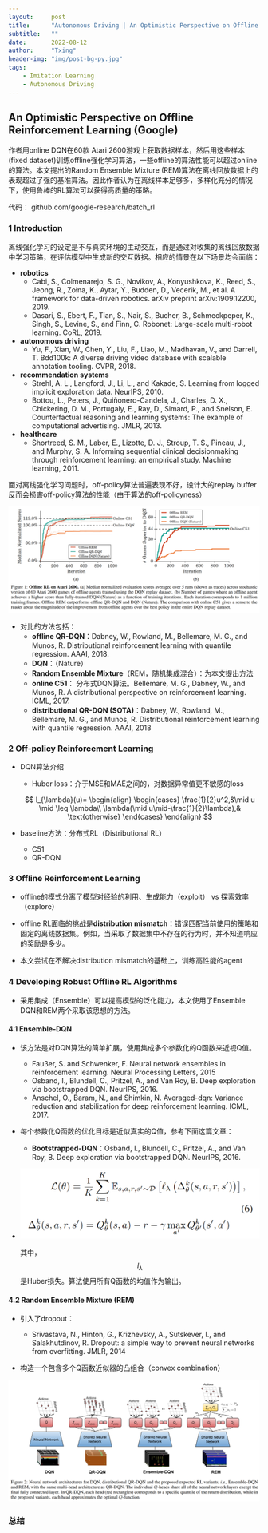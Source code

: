 ```yaml
---
layout:     post
title:      "Autonomous Driving | An Optimistic Perspective on Offline Reinforcement Learning (Google)"
subtitle:   ""
date:       2022-08-12
author:     "Txing"
header-img: "img/post-bg-py.jpg"
tags:
    - Imitation Learning
    - Autonomous Driving
---
```


## An Optimistic Perspective on Offline Reinforcement Learning (Google)

作者用online DQN在60款 Atari 2600游戏上获取数据样本，然后用这些样本(fixed dataset)训练offline强化学习算法，一些offline的算法性能可以超过online的算法。本文提出的Random Ensemble Mixture (REM)算法在离线回放数据上的表现超过了强的基准算法。因此作者认为在离线样本足够多，多样化充分的情况下，使用鲁棒的RL算法可以获得高质量的策略。

代码： github.com/google-research/batch_rl

### 1 Introduction

离线强化学习的设定是不与真实环境的主动交互，而是通过对收集的离线回放数据中学习策略，在评估模型中生成新的交互数据。相应的情景在以下场景均会面临：

- **robotics** 
  - Cabi, S., Colmenarejo, S. G., Novikov, A., Konyushkova, K., Reed, S., Jeong, R., Zołna, K., Aytar, Y., Budden, D., Vecerik, M., et al. A framework for data-driven robotics. arXiv preprint arXiv:1909.12200, 2019.
  - Dasari, S., Ebert, F., Tian, S., Nair, S., Bucher, B., Schmeckpeper, K., Singh, S., Levine, S., and Finn, C. Robonet: Large-scale multi-robot learning. CoRL, 2019.
- **autonomous driving** 
  - Yu, F., Xian, W., Chen, Y., Liu, F., Liao, M., Madhavan, V., and Darrell, T. Bdd100k: A diverse driving video database with scalable annotation tooling. CVPR, 2018.
- **recommendation systems** 
  - Strehl, A. L., Langford, J., Li, L., and Kakade, S. Learning from logged implicit exploration data. NeurIPS, 2010.
  - Bottou, L., Peters, J., Quiñonero-Candela, J., Charles, D. X., Chickering, D. M., Portugaly, E., Ray, D., Simard, P., and Snelson, E. Counterfactual reasoning and learning systems: The example of computational advertising. JMLR, 2013.
- **healthcare**
  - Shortreed, S. M., Laber, E., Lizotte, D. J., Stroup, T. S., Pineau, J., and Murphy, S. A. Informing sequential clinical decisionmaking through reinforcement learning: an empirical study. Machine learning, 2011.

面对离线强化学习问题时，off-policy算法普遍表现不好，设计大的replay buffer反而会损害off-policy算法的性能（由于算法的off-policyness）

![Offline RL on Atari 2600.](https://raw.githubusercontent.com/txing-casia/txing-casia.github.io/master/img/20220812-1.png)

- 对比的方法包括：
  - **offline QR-DQN**：Dabney, W., Rowland, M., Bellemare, M. G., and Munos, R. Distributional reinforcement learning with quantile regression. AAAI, 2018.
  - **DQN**：（Nature）
  - **Random Ensemble Mixture**（REM，随机集成混合）：为本文提出方法
  -  **online C51**： 分布式DQN算法。Bellemare, M. G., Dabney, W., and Munos, R. A distributional perspective on reinforcement learning. ICML, 2017.
  -  **distributional QR-DQN (SOTA)**：Dabney, W., Rowland, M., Bellemare, M. G., and Munos, R. Distributional reinforcement learning with quantile regression. AAAI, 2018  

### 2 Off-policy Reinforcement Learning 

- DQN算法介绍

  - Huber loss：介于MSE和MAE之间的，对数据异常值更不敏感的loss

  $$
  l_{\lambda}(u)=
  \begin{align}
  \begin{cases}
  \frac{1}{2}u^2,&\mid u \mid \leq \lambda\\
  \lambda(\mid u\mid-\frac{1}{2}\lambda),& \text{otherwise}
  \end{cases}
  \end{align}
  $$


- baseline方法：分布式RL（Distributional RL）
  - C51
  - QR-DQN

### 3 Offline Reinforcement Learning  

- offline的模式分离了模型对经验的利用、生成能力（exploit） vs 探索效率（explore）

- offline RL面临的挑战是**distribution mismatch**：错误匹配当前使用的策略和固定的离线数据集。例如，当采取了数据集中不存在的行为时，并不知道响应的奖励是多少。  
- 本文尝试在不解决distribution mismatch的基础上，训练高性能的agent

### 4 Developing Robust Offline RL Algorithms  

- 采用集成（Ensemble）可以提高模型的泛化能力，本文使用了Ensemble DQN和REM两个采取该思想的方法。

#### 4.1 Ensemble-DQN  

- 该方法是对DQN算法的简单扩展，使用集成多个参数化的Q函数来近视Q值。

  - Faußer, S. and Schwenker, F. Neural network ensembles in reinforcement learning. Neural Processing Letters, 2015  
  - Osband, I., Blundell, C., Pritzel, A., and Van Roy, B. Deep exploration via bootstrapped DQN. NeurIPS, 2016.  
  - Anschel, O., Baram, N., and Shimkin, N. Averaged-dqn: Variance reduction and stabilization for deep reinforcement learning. ICML, 2017.  

- 每个参数化Q函数的优化目标是近似真实的Q值，参考下面这篇文章：

  - **Bootstrapped-DQN**：Osband, I., Blundell, C., Pritzel, A., and Van Roy, B. Deep exploration via bootstrapped DQN. NeurIPS, 2016. 

- ![损失函数](https://raw.githubusercontent.com/txing-casia/txing-casia.github.io/master/img/20220812-2.png)

  其中，$$l_{\lambda}$$是Huber损失。算法使用所有Q函数的均值作为输出。

#### 4.2 Random Ensemble Mixture (REM)

- 引入了dropout：
  - Srivastava, N., Hinton, G., Krizhevsky, A., Sutskever, I., and Salakhutdinov, R. Dropout: a simple way to prevent neural networks from overfitting. JMLR, 2014  

- 构造一个包含多个Q函数近似器的凸组合（convex combination）

![模型结构](https://raw.githubusercontent.com/txing-casia/txing-casia.github.io/master/img/20220812-3.png)











### 总结

